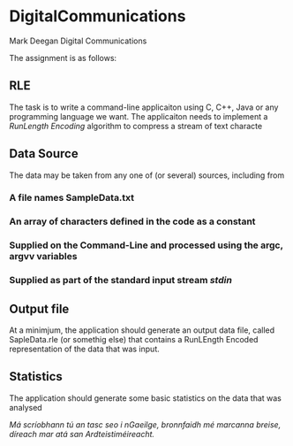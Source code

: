 # DigitalCommunications
Mark Deegan Digital Communications

The assignment is as follows:
## RLE
The task is to write a command-line applicaiton using C, C++, Java or any programming language we want. The applicaiton needs to implement a *RunLength Encoding* algorithm to compress a stream of text characte
## Data Source
The data may be taken from any one of (or several) sources, including from 
### A file names SampleData.txt
### An array of characters defined in the code as a constant
### Supplied on the Command-Line and processed using the argc, argvv variables
### Supplied as part of the standard input stream *stdin*

## Output file
At a minimjum, the application should generate an output data file, called SapleData.rle (or somethig else) that contains a RunLEngth Encoded representation of the data that was input.

## Statistics
The application should generate some basic statistics on the data that was analysed

_Má scríobhann tú an tasc seo i nGaeilge, bronnfaidh mé marcanna breise, díreach mar atá san Ardteistiméireacht._
